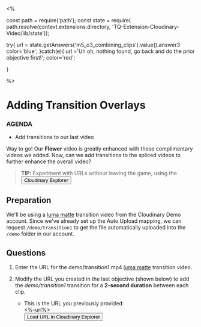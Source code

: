 <%

const path = require('path');
const state = require(
path.resolve(context.extensions.directory,
'TQ-Extension-Cloudinary-Video/lib/state'));

try{
   url = state.getAnswers('m5_o3_combining_clips').value().answer3
   color='blue';
}catch(e){
   url ='Uh oh, nothing found, go back and do the prior objective first!';
   color='red';

}

%>

# Adding Transition Overlays
<div class="aside">
    <h3>AGENDA</h3>
    <ul>
      <li>Add transitions to our last video</li>
    </ul>
</div>

Way to go! Our **Flower** video is greatly enhanced with these complimentary videos we added. Now, can we add transitions to the spliced videos to further enhance the overall video?

> <b>TIP:</b> Experiment with URLs without leaving the game, using the <button onclick='window.CloudinaryBrowser.showUrlExplorer();'>Cloudinary Explorer</button>

## Preparation
We'll be using a [luma matte](https://cloudinary.com/documentation/video_manipulation_and_delivery#luma_matte) transition video from the Cloudinary Demo account. Since we've already set up the Auto Upload mapping, we can request `/demo/transition1` to get the file automatically uploaded into the `/demo` folder in our account.


## <a name="questions">Questions</a>

1. Enter the URL for the demo/transition1.mp4 [luma matte](https://cloudinary.com/documentation/video_manipulation_and_delivery#luma_matte) transition video.

2. Modify the URL you created in the last objective (shown below) to add the _demo/transition1_ transition for a **2-second duration** between each clip. 
   - This is the URL you previously provided:<div style='overflow-wrap: break-word'><%-url%></div><button onclick='window.CloudinaryBrowser.showUrlExplorer("<%-url%>");'>Load URL in Cloudinary Explorer</button>
   
